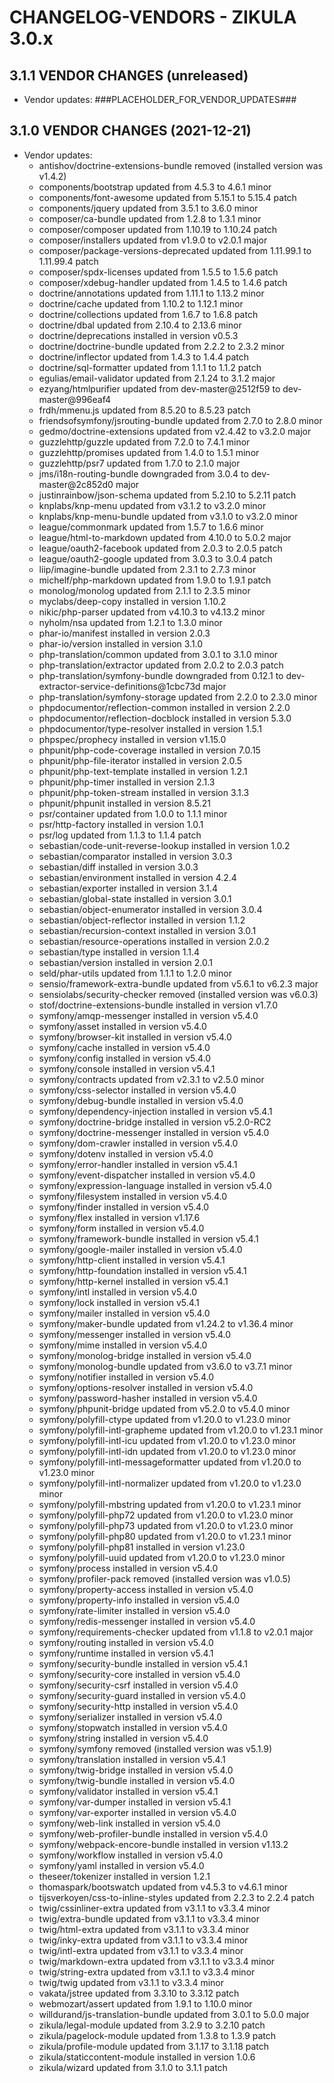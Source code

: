# CHANGELOG-VENDORS - ZIKULA 3.0.x

## 3.1.1 VENDOR CHANGES (unreleased)

- Vendor updates:
###PLACEHOLDER_FOR_VENDOR_UPDATES###

## 3.1.0 VENDOR CHANGES (2021-12-21)

- Vendor updates:
  - antishov/doctrine-extensions-bundle removed (installed version was v1.4.2)
  - components/bootstrap updated from 4.5.3 to 4.6.1 minor
  - components/font-awesome updated from 5.15.1 to 5.15.4 patch
  - components/jquery updated from 3.5.1 to 3.6.0 minor
  - composer/ca-bundle updated from 1.2.8 to 1.3.1 minor
  - composer/composer updated from 1.10.19 to 1.10.24 patch
  - composer/installers updated from v1.9.0 to v2.0.1 major
  - composer/package-versions-deprecated updated from 1.11.99.1 to 1.11.99.4 patch
  - composer/spdx-licenses updated from 1.5.5 to 1.5.6 patch
  - composer/xdebug-handler updated from 1.4.5 to 1.4.6 patch
  - doctrine/annotations updated from 1.11.1 to 1.13.2 minor
  - doctrine/cache updated from 1.10.2 to 1.12.1 minor
  - doctrine/collections updated from 1.6.7 to 1.6.8 patch
  - doctrine/dbal updated from 2.10.4 to 2.13.6 minor
  - doctrine/deprecations installed in version v0.5.3
  - doctrine/doctrine-bundle updated from 2.2.2 to 2.3.2 minor
  - doctrine/inflector updated from 1.4.3 to 1.4.4 patch
  - doctrine/sql-formatter updated from 1.1.1 to 1.1.2 patch
  - egulias/email-validator updated from 2.1.24 to 3.1.2 major
  - ezyang/htmlpurifier updated from dev-master@2512f59 to dev-master@996eaf4
  - frdh/mmenu.js updated from 8.5.20 to 8.5.23 patch
  - friendsofsymfony/jsrouting-bundle updated from 2.7.0 to 2.8.0 minor
  - gedmo/doctrine-extensions updated from v2.4.42 to v3.2.0 major
  - guzzlehttp/guzzle updated from 7.2.0 to 7.4.1 minor
  - guzzlehttp/promises updated from 1.4.0 to 1.5.1 minor
  - guzzlehttp/psr7 updated from 1.7.0 to 2.1.0 major
  - jms/i18n-routing-bundle downgraded from 3.0.4 to dev-master@2c852d0 major
  - justinrainbow/json-schema updated from 5.2.10 to 5.2.11 patch
  - knplabs/knp-menu updated from v3.1.2 to v3.2.0 minor
  - knplabs/knp-menu-bundle updated from v3.1.0 to v3.2.0 minor
  - league/commonmark updated from 1.5.7 to 1.6.6 minor
  - league/html-to-markdown updated from 4.10.0 to 5.0.2 major
  - league/oauth2-facebook updated from 2.0.3 to 2.0.5 patch
  - league/oauth2-google updated from 3.0.3 to 3.0.4 patch
  - liip/imagine-bundle updated from 2.3.1 to 2.7.3 minor
  - michelf/php-markdown updated from 1.9.0 to 1.9.1 patch
  - monolog/monolog updated from 2.1.1 to 2.3.5 minor
  - myclabs/deep-copy installed in version 1.10.2
  - nikic/php-parser updated from v4.10.3 to v4.13.2 minor
  - nyholm/nsa updated from 1.2.1 to 1.3.0 minor
  - phar-io/manifest installed in version 2.0.3
  - phar-io/version installed in version 3.1.0
  - php-translation/common updated from 3.0.1 to 3.1.0 minor
  - php-translation/extractor updated from 2.0.2 to 2.0.3 patch
  - php-translation/symfony-bundle downgraded from 0.12.1 to dev-extractor-service-definitions@1cbc73d major
  - php-translation/symfony-storage updated from 2.2.0 to 2.3.0 minor
  - phpdocumentor/reflection-common installed in version 2.2.0
  - phpdocumentor/reflection-docblock installed in version 5.3.0
  - phpdocumentor/type-resolver installed in version 1.5.1
  - phpspec/prophecy installed in version v1.15.0
  - phpunit/php-code-coverage installed in version 7.0.15
  - phpunit/php-file-iterator installed in version 2.0.5
  - phpunit/php-text-template installed in version 1.2.1
  - phpunit/php-timer installed in version 2.1.3
  - phpunit/php-token-stream installed in version 3.1.3
  - phpunit/phpunit installed in version 8.5.21
  - psr/container updated from 1.0.0 to 1.1.1 minor
  - psr/http-factory installed in version 1.0.1
  - psr/log updated from 1.1.3 to 1.1.4 patch
  - sebastian/code-unit-reverse-lookup installed in version 1.0.2
  - sebastian/comparator installed in version 3.0.3
  - sebastian/diff installed in version 3.0.3
  - sebastian/environment installed in version 4.2.4
  - sebastian/exporter installed in version 3.1.4
  - sebastian/global-state installed in version 3.0.1
  - sebastian/object-enumerator installed in version 3.0.4
  - sebastian/object-reflector installed in version 1.1.2
  - sebastian/recursion-context installed in version 3.0.1
  - sebastian/resource-operations installed in version 2.0.2
  - sebastian/type installed in version 1.1.4
  - sebastian/version installed in version 2.0.1
  - seld/phar-utils updated from 1.1.1 to 1.2.0 minor
  - sensio/framework-extra-bundle updated from v5.6.1 to v6.2.3 major
  - sensiolabs/security-checker removed (installed version was v6.0.3)
  - stof/doctrine-extensions-bundle installed in version v1.7.0
  - symfony/amqp-messenger installed in version v5.4.0
  - symfony/asset installed in version v5.4.0
  - symfony/browser-kit installed in version v5.4.0
  - symfony/cache installed in version v5.4.0
  - symfony/config installed in version v5.4.0
  - symfony/console installed in version v5.4.1
  - symfony/contracts updated from v2.3.1 to v2.5.0 minor
  - symfony/css-selector installed in version v5.4.0
  - symfony/debug-bundle installed in version v5.4.0
  - symfony/dependency-injection installed in version v5.4.1
  - symfony/doctrine-bridge installed in version v5.2.0-RC2
  - symfony/doctrine-messenger installed in version v5.4.0
  - symfony/dom-crawler installed in version v5.4.0
  - symfony/dotenv installed in version v5.4.0
  - symfony/error-handler installed in version v5.4.1
  - symfony/event-dispatcher installed in version v5.4.0
  - symfony/expression-language installed in version v5.4.0
  - symfony/filesystem installed in version v5.4.0
  - symfony/finder installed in version v5.4.0
  - symfony/flex installed in version v1.17.6
  - symfony/form installed in version v5.4.0
  - symfony/framework-bundle installed in version v5.4.1
  - symfony/google-mailer installed in version v5.4.0
  - symfony/http-client installed in version v5.4.1
  - symfony/http-foundation installed in version v5.4.1
  - symfony/http-kernel installed in version v5.4.1
  - symfony/intl installed in version v5.4.0
  - symfony/lock installed in version v5.4.1
  - symfony/mailer installed in version v5.4.0
  - symfony/maker-bundle updated from v1.24.2 to v1.36.4 minor
  - symfony/messenger installed in version v5.4.0
  - symfony/mime installed in version v5.4.0
  - symfony/monolog-bridge installed in version v5.4.0
  - symfony/monolog-bundle updated from v3.6.0 to v3.7.1 minor
  - symfony/notifier installed in version v5.4.0
  - symfony/options-resolver installed in version v5.4.0
  - symfony/password-hasher installed in version v5.4.0
  - symfony/phpunit-bridge updated from v5.2.0 to v5.4.0 minor
  - symfony/polyfill-ctype updated from v1.20.0 to v1.23.0 minor
  - symfony/polyfill-intl-grapheme updated from v1.20.0 to v1.23.1 minor
  - symfony/polyfill-intl-icu updated from v1.20.0 to v1.23.0 minor
  - symfony/polyfill-intl-idn updated from v1.20.0 to v1.23.0 minor
  - symfony/polyfill-intl-messageformatter updated from v1.20.0 to v1.23.0 minor
  - symfony/polyfill-intl-normalizer updated from v1.20.0 to v1.23.0 minor
  - symfony/polyfill-mbstring updated from v1.20.0 to v1.23.1 minor
  - symfony/polyfill-php72 updated from v1.20.0 to v1.23.0 minor
  - symfony/polyfill-php73 updated from v1.20.0 to v1.23.0 minor
  - symfony/polyfill-php80 updated from v1.20.0 to v1.23.1 minor
  - symfony/polyfill-php81 installed in version v1.23.0
  - symfony/polyfill-uuid updated from v1.20.0 to v1.23.0 minor
  - symfony/process installed in version v5.4.0
  - symfony/profiler-pack removed (installed version was v1.0.5)
  - symfony/property-access installed in version v5.4.0
  - symfony/property-info installed in version v5.4.0
  - symfony/rate-limiter installed in version v5.4.0
  - symfony/redis-messenger installed in version v5.4.0
  - symfony/requirements-checker updated from v1.1.8 to v2.0.1 major
  - symfony/routing installed in version v5.4.0
  - symfony/runtime installed in version v5.4.1
  - symfony/security-bundle installed in version v5.4.1
  - symfony/security-core installed in version v5.4.0
  - symfony/security-csrf installed in version v5.4.0
  - symfony/security-guard installed in version v5.4.0
  - symfony/security-http installed in version v5.4.0
  - symfony/serializer installed in version v5.4.0
  - symfony/stopwatch installed in version v5.4.0
  - symfony/string installed in version v5.4.0
  - symfony/symfony removed (installed version was v5.1.9)
  - symfony/translation installed in version v5.4.1
  - symfony/twig-bridge installed in version v5.4.0
  - symfony/twig-bundle installed in version v5.4.0
  - symfony/validator installed in version v5.4.1
  - symfony/var-dumper installed in version v5.4.1
  - symfony/var-exporter installed in version v5.4.0
  - symfony/web-link installed in version v5.4.0
  - symfony/web-profiler-bundle installed in version v5.4.0
  - symfony/webpack-encore-bundle installed in version v1.13.2
  - symfony/workflow installed in version v5.4.0
  - symfony/yaml installed in version v5.4.0
  - theseer/tokenizer installed in version 1.2.1
  - thomaspark/bootswatch updated from v4.5.3 to v4.6.1 minor
  - tijsverkoyen/css-to-inline-styles updated from 2.2.3 to 2.2.4 patch
  - twig/cssinliner-extra updated from v3.1.1 to v3.3.4 minor
  - twig/extra-bundle updated from v3.1.1 to v3.3.4 minor
  - twig/html-extra updated from v3.1.1 to v3.3.4 minor
  - twig/inky-extra updated from v3.1.1 to v3.3.4 minor
  - twig/intl-extra updated from v3.1.1 to v3.3.4 minor
  - twig/markdown-extra updated from v3.1.1 to v3.3.4 minor
  - twig/string-extra updated from v3.1.1 to v3.3.4 minor
  - twig/twig updated from v3.1.1 to v3.3.4 minor
  - vakata/jstree updated from 3.3.10 to 3.3.12 patch
  - webmozart/assert updated from 1.9.1 to 1.10.0 minor
  - willdurand/js-translation-bundle updated from 3.0.1 to 5.0.0 major
  - zikula/legal-module updated from 3.2.9 to 3.2.10 patch
  - zikula/pagelock-module updated from 1.3.8 to 1.3.9 patch
  - zikula/profile-module updated from 3.1.17 to 3.1.18 patch
  - zikula/staticcontent-module installed in version 1.0.6
  - zikula/wizard updated from 3.1.0 to 3.1.1 patch

